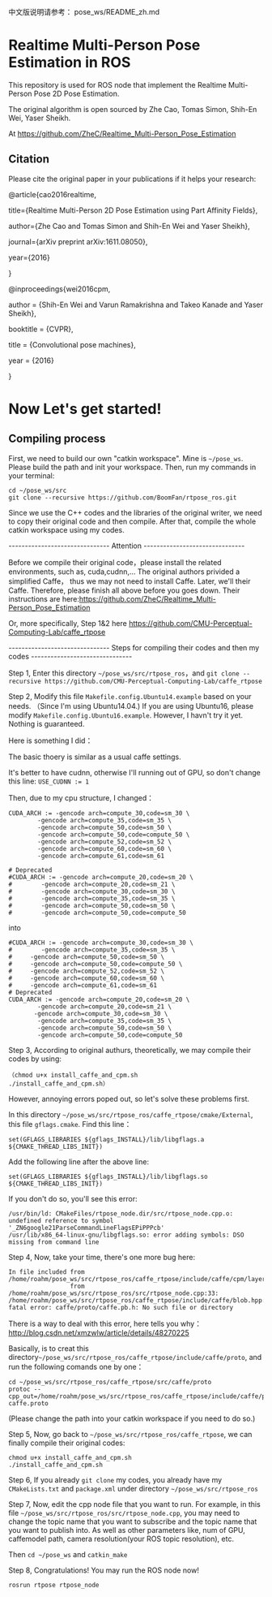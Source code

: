 中文版说明请参考： pose_ws/README_zh.md 

# Realtime Multi-Person Pose Estimation in ROS
This repository is used for ROS node that implement the Realtime Multi-Person Pose 2D Pose Estimation.

The original algorithm is open sourced by Zhe Cao, Tomas Simon, Shih-En Wei, Yaser Sheikh. 

At https://github.com/ZheC/Realtime_Multi-Person_Pose_Estimation

## Citation

Please cite the original paper in your publications if it helps your research:

@article{cao2016realtime,

  title={Realtime Multi-Person 2D Pose Estimation using Part Affinity Fields},
  
  author={Zhe Cao and Tomas Simon and Shih-En Wei and Yaser Sheikh},
  
  journal={arXiv preprint arXiv:1611.08050},
  
  year={2016}
  
  }

@inproceedings{wei2016cpm,

  author = {Shih-En Wei and Varun Ramakrishna and Takeo Kanade and Yaser Sheikh},
  
  booktitle = {CVPR},
  
  title = {Convolutional pose machines},
  
  year = {2016}
  
  }


# Now Let's get started!
## Compiling process
First, we need to build our own "catkin workspace". Mine is `~/pose_ws`. Please build the path and init your workspace. Then, run my commands in your terminal:
```
cd ~/pose_ws/src
git clone --recursive https://github.com/BoomFan/rtpose_ros.git
```
Since we use the C++ codes and the libraries of the original writer, we need to copy their original code and then compile. After that, compile the whole catkin workspace using my codes.

------------------------------- Attention -------------------------------

Before we compile their original code，please install the related environments, such as, cuda,cudnn,...
The original authors privided a simplified Caffe， thus we may not need to install Caffe. Later, we'll their Caffe.
Therefore, please finish all above before you goes down. Their instructions are here:https://github.com/ZheC/Realtime_Multi-Person_Pose_Estimation

Or, more specifically, Step 1&2 here https://github.com/CMU-Perceptual-Computing-Lab/caffe_rtpose

------------------------------- Steps for compiling their codes and then my codes -------------------------------

Step 1, Enter this directory `~/pose_ws/src/rtpose_ros`，and `git clone --recursive https://github.com/CMU-Perceptual-Computing-Lab/caffe_rtpose`


Step 2, Modify this file `Makefile.config.Ubuntu14.example`  based on your needs. （Since I'm using Ubuntu14.04.) If you are using Ubuntu16, please modify `Makefile.config.Ubuntu16.example`. However, I havn't try it yet. Nothing is guaranteed.

Here is something I did：

The basic thoery is similar as a usual caffe settings.

It's better to have cudnn, otherwise I'll running out of GPU, so don't change this line:
`
USE_CUDNN := 1
`

Then, due to my cpu structure, I changed：

```
CUDA_ARCH := -gencode arch=compute_30,code=sm_30 \
        -gencode arch=compute_35,code=sm_35 \        
        -gencode arch=compute_50,code=sm_50 \        
        -gencode arch=compute_50,code=compute_50 \
        -gencode arch=compute_52,code=sm_52 \        
        -gencode arch=compute_60,code=sm_60 \       
        -gencode arch=compute_61,code=sm_61

# Deprecated
#CUDA_ARCH := -gencode arch=compute_20,code=sm_20 \
#        -gencode arch=compute_20,code=sm_21 \
#        -gencode arch=compute_30,code=sm_30 \
#        -gencode arch=compute_35,code=sm_35 \
#        -gencode arch=compute_50,code=sm_50 \
#        -gencode arch=compute_50,code=compute_50
```

into

```
#CUDA_ARCH := -gencode arch=compute_30,code=sm_30 \
#        -gencode arch=compute_35,code=sm_35 \
#     -gencode arch=compute_50,code=sm_50 \
#     -gencode arch=compute_50,code=compute_50 \
#     -gencode arch=compute_52,code=sm_52 \
#     -gencode arch=compute_60,code=sm_60 \
#     -gencode arch=compute_61,code=sm_61
# Deprecated
CUDA_ARCH := -gencode arch=compute_20,code=sm_20 \
        -gencode arch=compute_20,code=sm_21 \
       -gencode arch=compute_30,code=sm_30 \
        -gencode arch=compute_35,code=sm_35 \
        -gencode arch=compute_50,code=sm_50 \
        -gencode arch=compute_50,code=compute_50
```


Step 3, According to original authurs, theoretically, we may compile their codes by using:
```
（chmod u+x install_caffe_and_cpm.sh
./install_caffe_and_cpm.sh）
```
However, annoying errors poped out, so let's solve these problems first.

In this directory `~/pose_ws/src/rtpose_ros/caffe_rtpose/cmake/External`, this file `gflags.cmake`. Find this line：
```
set(GFLAGS_LIBRARIES ${gflags_INSTALL}/lib/libgflags.a ${CMAKE_THREAD_LIBS_INIT})
```
Add the following line after the above line:
```
set(GFLAGS_LIBRARIES ${gflags_INSTALL}/lib/libgflags.so ${CMAKE_THREAD_LIBS_INIT})
```
If you don't do so, you'll see this error:
```
/usr/bin/ld: CMakeFiles/rtpose_node.dir/src/rtpose_node.cpp.o: undefined reference to symbol '_ZN6google21ParseCommandLineFlagsEPiPPPcb'
/usr/lib/x86_64-linux-gnu/libgflags.so: error adding symbols: DSO missing from command line
```


Step 4, Now, take your time, there's one more bug here:
```
In file included from /home/roahm/pose_ws/src/rtpose_ros/caffe_rtpose/include/caffe/cpm/layers/imresize_layer.hpp:4:0,
                 from /home/roahm/pose_ws/src/rtpose_ros/src/rtpose_node.cpp:33:
/home/roahm/pose_ws/src/rtpose_ros/caffe_rtpose/include/caffe/blob.hpp:9:34: fatal error: caffe/proto/caffe.pb.h: No such file or directory
```
There is a way to deal with this error, here tells you why：http://blog.csdn.net/xmzwlw/article/details/48270225

Basically, is to creat this directory`~/pose_ws/src/rtpose_ros/caffe_rtpose/include/caffe/proto`, and run the following comands one by one：
```
cd ~/pose_ws/src/rtpose_ros/caffe_rtpose/src/caffe/proto
protoc --cpp_out=/home/roahm/pose_ws/src/rtpose_ros/caffe_rtpose/include/caffe/proto caffe.proto
```
(Please change the path into your catkin workspace if you need to do so.)


Step 5, Now, go back to `~/pose_ws/src/rtpose_ros/caffe_rtpose`, we can finally compile their original codes:
```
chmod u+x install_caffe_and_cpm.sh
./install_caffe_and_cpm.sh
```



Step 6, If you already `git clone` my codes, you already have my `CMakeLists.txt` and `package.xml` under directory `~/pose_ws/src/rtpose_ros`


Step 7, Now, edit the cpp node file that you want to run. For example, in this file `~/pose_ws/src/rtpose_ros/src/rtpose_node.cpp`, you may need to change the topic name that you want to subscribe and the topic name that you want to publish into. As well as other parameters like, num of GPU, caffemodel path, camera resolution(your ROS topic resolution), etc.

Then `cd ~/pose_ws` and `catkin_make`


Step 8, Congratulations! You may run the ROS node now!
```
rosrun rtpose rtpose_node
```
